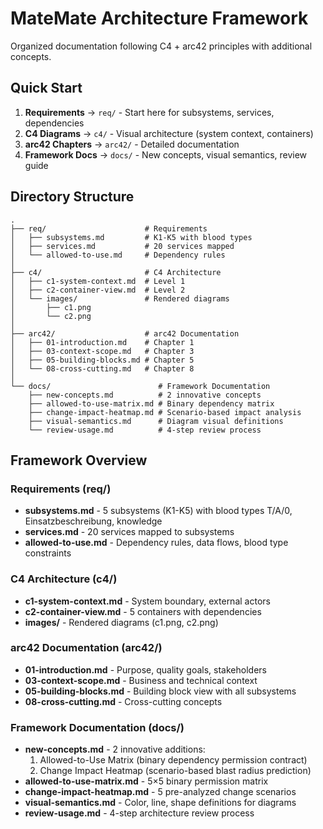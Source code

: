 # MateMate Architecture Framework

Organized documentation following C4 + arc42 principles with additional concepts.

## Quick Start

1. **Requirements** → `req/` - Start here for subsystems, services, dependencies
2. **C4 Diagrams** → `c4/` - Visual architecture (system context, containers)
3. **arc42 Chapters** → `arc42/` - Detailed documentation
4. **Framework Docs** → `docs/` - New concepts, visual semantics, review guide

## Directory Structure

```
.
├── req/                      # Requirements
│   ├── subsystems.md         # K1-K5 with blood types
│   ├── services.md           # 20 services mapped
│   └── allowed-to-use.md     # Dependency rules
│
├── c4/                       # C4 Architecture
│   ├── c1-system-context.md  # Level 1
│   ├── c2-container-view.md  # Level 2
│   └── images/               # Rendered diagrams
│       ├── c1.png
│       └── c2.png
│
├── arc42/                    # arc42 Documentation
│   ├── 01-introduction.md    # Chapter 1
│   ├── 03-context-scope.md   # Chapter 3
│   ├── 05-building-blocks.md # Chapter 5
│   └── 08-cross-cutting.md   # Chapter 8
│
└── docs/                        # Framework Documentation
    ├── new-concepts.md          # 2 innovative concepts
    ├── allowed-to-use-matrix.md # Binary dependency matrix
    ├── change-impact-heatmap.md # Scenario-based impact analysis
    ├── visual-semantics.md      # Diagram visual definitions
    └── review-usage.md          # 4-step review process
```

## Framework Overview

### Requirements (req/)
- **subsystems.md** - 5 subsystems (K1-K5) with blood types T/A/0, Einsatzbeschreibung, knowledge
- **services.md** - 20 services mapped to subsystems
- **allowed-to-use.md** - Dependency rules, data flows, blood type constraints

### C4 Architecture (c4/)
- **c1-system-context.md** - System boundary, external actors
- **c2-container-view.md** - 5 containers with dependencies
- **images/** - Rendered diagrams (c1.png, c2.png)

### arc42 Documentation (arc42/)
- **01-introduction.md** - Purpose, quality goals, stakeholders
- **03-context-scope.md** - Business and technical context
- **05-building-blocks.md** - Building block view with all subsystems
- **08-cross-cutting.md** - Cross-cutting concepts

### Framework Documentation (docs/)
- **new-concepts.md** - 2 innovative additions:
  1. Allowed-to-Use Matrix (binary dependency permission contract)
  2. Change Impact Heatmap (scenario-based blast radius prediction)
- **allowed-to-use-matrix.md** - 5×5 binary permission matrix
- **change-impact-heatmap.md** - 5 pre-analyzed change scenarios
- **visual-semantics.md** - Color, line, shape definitions for diagrams
- **review-usage.md** - 4-step architecture review process
